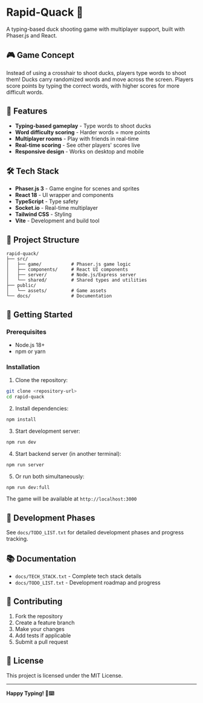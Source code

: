 # Rapid-Quack 🦆

A typing-based duck shooting game with multiplayer support, built with Phaser.js and React.

## 🎮 Game Concept

Instead of using a crosshair to shoot ducks, players type words to shoot them! Ducks carry randomized words and move across the screen. Players score points by typing the correct words, with higher scores for more difficult words.

## 🚀 Features

- **Typing-based gameplay** - Type words to shoot ducks
- **Word difficulty scoring** - Harder words = more points
- **Multiplayer rooms** - Play with friends in real-time
- **Real-time scoring** - See other players' scores live
- **Responsive design** - Works on desktop and mobile

## 🛠 Tech Stack

- **Phaser.js 3** - Game engine for scenes and sprites
- **React 18** - UI wrapper and components
- **TypeScript** - Type safety
- **Socket.io** - Real-time multiplayer
- **Tailwind CSS** - Styling
- **Vite** - Development and build tool

## 📁 Project Structure

```
rapid-quack/
├── src/
│   ├── game/           # Phaser.js game logic
│   ├── components/     # React UI components
│   ├── server/         # Node.js/Express server
│   └── shared/         # Shared types and utilities
├── public/
│   └── assets/         # Game assets
└── docs/               # Documentation
```

## 🚀 Getting Started

### Prerequisites

- Node.js 18+ 
- npm or yarn

### Installation

1. Clone the repository:
```bash
git clone <repository-url>
cd rapid-quack
```

2. Install dependencies:
```bash
npm install
```

3. Start development server:
```bash
npm run dev
```

4. Start backend server (in another terminal):
```bash
npm run server
```

5. Or run both simultaneously:
```bash
npm run dev:full
```

The game will be available at `http://localhost:3000`

## 🎯 Development Phases

See `docs/TODO_LIST.txt` for detailed development phases and progress tracking.

## 📚 Documentation

- `docs/TECH_STACK.txt` - Complete tech stack details
- `docs/TODO_LIST.txt` - Development roadmap and progress

## 🤝 Contributing

1. Fork the repository
2. Create a feature branch
3. Make your changes
4. Add tests if applicable
5. Submit a pull request

## 📄 License

This project is licensed under the MIT License.

---

**Happy Typing! 🦆⌨️** 